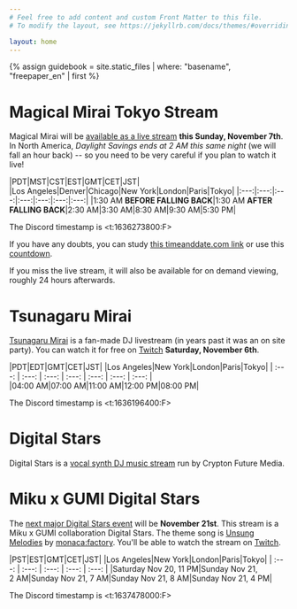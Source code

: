 ```yaml
---
# Feel free to add content and custom Front Matter to this file.
# To modify the layout, see https://jekyllrb.com/docs/themes/#overriding-theme-defaults

layout: home
---
```


{% assign guidebook = site.static_files | where: "basename", "freepaper_en" | first %}

# Magical Mirai Tokyo Stream

Magical Mirai will be [available as a live
stream](https://magicalmirai.com/2021/tokyo_overview_en.html#tokyo_ticket_onlinelive)
**this Sunday, November 7th**. In North America, *Daylight Savings ends at 2 AM
this same night* (we will fall an hour back) -- so you need to be very careful
if you plan to watch it live!

|PDT|MST|CST|EST|GMT|CET|JST|
|Los&nbsp;Angeles|Denver|Chicago|New&nbsp;York|London|Paris|Tokyo|
|:---:|:---:|:---:|:---:|:---:|:---:|:---:|
|1:30&nbsp;AM **BEFORE FALLING BACK**|1:30&nbsp;AM **AFTER FALLING BACK**|2:30&nbsp;AM|3:30&nbsp;AM|8:30&nbsp;AM|9:30&nbsp;AM|5:30&nbsp;PM|

The Discord timestamp is <t:1636273800:F>

If you have any doubts, you can study [this timeanddate.com
link](https://www.timeanddate.com/worldclock/fixedtime.html?msg=Magical+Mirai+Tokyo+Live+Stream&iso=20211107T1730&p1=248&ah=2&am=30)
or use this
[countdown](https://www.timeanddate.com/countdown/payday?iso=20211107T1730&p0=248&msg=Magical+Mirai+Tokyo+Live+Stream&font=slab).

If you miss the live stream, it will also be available for on demand viewing,
roughly 24 hours afterwards.

# Tsunagaru Mirai

[Tsunagaru Mirai](http://tsunagarumirai.com/2021/en.html) is a fan-made DJ
livestream (in years past it was an on site party). You can watch it for free on
[Twitch](https://twitch.tv/tsunagaru_mirai) **Saturday, November 6th**.

|PDT|EDT|GMT|CET|JST|
|Los&nbsp;Angeles|New&nbsp;York|London|Paris|Tokyo|
| :---: | :---: | :---: | :---: | :---: | :---: | :---: |
|04:00&nbsp;AM|07:00&nbsp;AM|11:00&nbsp;AM|12:00&nbsp;PM|08:00&nbsp;PM|

The Discord timestamp is <t:1636196400:F>

# Digital Stars

Digital Stars is a [vocal synth DJ music
stream](https://digitalstars.club/hmds21/index.html) run by Crypton Future
Media.

# Miku x GUMI Digital Stars

The [next major Digital Stars
event](https://digitalstars.club/dsmg21/index_en.html) will be **November
21st**. This stream is a Miku x GUMI collaboration Digital Stars. The theme song
is [Unsung Melodies](https://www.youtube.com/watch?v=ohbSbLRJFeE) by
[monaca:factory](https://monacafactory.com). You'll be able to watch the stream
on [Twitch](https://www.twitch.tv/cfm_official).

|PST|EST|GMT|CET|JST|
|Los&nbsp;Angeles|New&nbsp;York|London|Paris|Tokyo|
| :---: | :---: | :---: | :---: | :---: |
|Saturday Nov&nbsp;20, 11&nbsp;PM|Sunday Nov&nbsp;21, 2&nbsp;AM|Sunday Nov&nbsp;21, 7&nbsp;AM|Sunday Nov&nbsp;21, 8&nbsp;AM|Sunday Nov&nbsp;21, 4&nbsp;PM|

The Discord timestamp is <t:1637478000:F>
